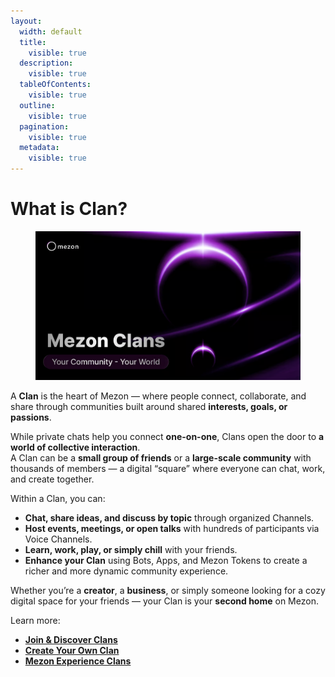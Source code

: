 ```yaml
---
layout:
  width: default
  title:
    visible: true
  description:
    visible: true
  tableOfContents:
    visible: true
  outline:
    visible: true
  pagination:
    visible: true
  metadata:
    visible: true
---
```


# What is Clan?

<figure><img src="../.gitbook/assets/image (107).png" alt=""><figcaption></figcaption></figure>

A **Clan** is the heart of Mezon — where people connect, collaborate, and share through communities built around shared **interests, goals, or passions**.

While private chats help you connect **one-on-one**, Clans open the door to **a world of collective interaction**.\
A Clan can be a **small group of friends** or a **large-scale community** with thousands of members — a digital “square” where everyone can chat, work, and create together.

Within a Clan, you can:

* **Chat, share ideas, and discuss by topic** through organized Channels.
* **Host events, meetings, or open talks** with hundreds of participants via Voice Channels.
* **Learn, work, play, or simply chill** with your friends.
* **Enhance your Clan** using Bots, Apps, and Mezon Tokens to create a richer and more dynamic community experience.

Whether you’re a **creator**, a **business**, or simply someone looking for a cozy digital space for your friends — your Clan is your **second home** on Mezon.

Learn more:

* [**Join & Discover Clans**](join-and-explore-clans.md)
* [**Create Your Own Clan**](create-your-own-clan/)
* [**Mezon Experience Clans**](mezon-experience-clans/)
